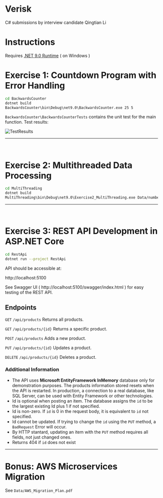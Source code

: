 # Verisk
C# submissions by interview candidate Qingtian Li

# Instructions
Requires [.NET 9.0 Runtime](https://dotnet.microsoft.com/en-us/download) ( on Windows )

# Exercise 1: Countdown Program with Error Handling
```bash
cd BackwardsCounter
dotnet build
BackwardsCounter\bin\Debug\net9.0\BackwardsCounter.exe 25 5
```
`BackwardsCounter\BackwardsCounterTests` contains the unit test for the main function. Test results:

![TestResults](https://github.com/user-attachments/assets/1136ab18-80d5-404f-9dcf-707413d4f0a3)

________________________________________
 
# Exercise 2: Multithreaded Data Processing
```bash
cd MultiThreading
dotnet build
MultiThreading\bin\Debug\net9.0\Exercise2_MultiThreading.exe Data/numbers.txt Data/output.txt
```
________________________________________
 
# Exercise 3: REST API Development in ASP.NET Core
```bash
cd RestApi
dotnet run --project RestApi
```
API should be accessible at:

http://localhost:5100

See Swagger UI ( http://localhost:5100/swagger/index.html ) for easy testing of the REST API.

## Endpoints

`GET`	`/api/products`	Returns all products.

`GET`	`/api/products/{id}`	Returns a specific product.

`POST`	`/api/products`	Adds a new product.

`PUT`	`/api/products/{id}`	Updates a product.

`DELETE`	`/api/products/{id}`	Deletes a product.

### Additional Information
- The API uses **Microsoft EntityFramework InMemory** database only for demonstration purposes. The products information stored resets when the API is restarted. In production, a connection to a real database, like SQL Server, can be used with Entity Framework or other technologies.
- Id is optional when posting an item. The database assigns the `id` to be the largest existing Id plus 1 if not specified.
- Id is non-zero. If `id` is 0 in the request body, it is equivalent to `id` not specified.
- Id cannot be updated. If trying to change the `id` using the `PUT` method, a `BadRequest` Error will occur.
- By HTTP stantard, updating an item with the `PUT` method requires all fields, not just changed ones.
- Returns 404 if `id` does not exist
________________________________________
# Bonus: AWS Microservices Migration
See `Data/AWS_Migration_Plan.pdf`
